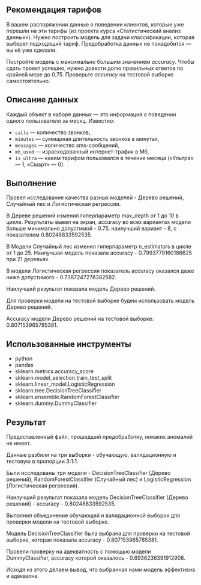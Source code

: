 ## Рекомендация тарифов

В вашем распоряжении данные о поведении клиентов, которые уже перешли на эти тарифы (из проекта курса «Статистический анализ данных»). Нужно построить модель для задачи классификации, которая выберет подходящий тариф. Предобработка данных не понадобится — вы её уже сделали.

Постройте модель с максимально большим значением *accuracy*. Чтобы сдать проект успешно, нужно довести долю правильных ответов по крайней мере до 0.75. Проверьте *accuracy* на тестовой выборке самостоятельно.

## Описание данных
Каждый объект в наборе данных — это информация о поведении одного пользователя за месяц. Известно:
- `сalls` — количество звонков,
- `minutes` — суммарная длительность звонков в минутах,
- `messages` — количество sms-сообщений,
- `mb_used` — израсходованный интернет-трафик в Мб,
- `is_ultra` — каким тарифом пользовался в течение месяца («Ультра» — 1, «Смарт» — 0).

## Выполнение

Провел исследование качества разных моделей - Дерево решений, Случайный лес и Логистическая регрессия.

В Дереве решений изменил гиперпараметр max_depth от 1 до 10 в цикле. Результаты вывел на экран, accuracy во всех вариантах модели больше минимально допустимой - 0.75. наилучший вариант - 8, с показателем 0.80248833592535.

В Модели Случайный лес изменил гиперпараметр n_estimators в цикле от 1 до 25. Наилучшая модель показала accuracy - 0.7993779160186625 при 21 деревьях.

В модели Логистическая регрессия показатель accuracy оказался даже ниже допустимого - 0.7387247278382582.

Наилучший результат показала модель Дерево решений.

Для проверки модели на тестовой выборке будем использовать модель Дерево решений.

Accuracy модели Дерево решений на тестовой выборке: 0.807153965785381.

## Использованные инструменты
- python
- pandas
- sklearn.metrics.accuracy_score
- sklearn.model_selection.train_test_split
- sklearn.linear_model.LogisticRegression
- sklearn.tree.DecisionTreeClassifier
- sklearn.ensemble.RandomForestClassifier
- sklearn.dummy.DummyClassifier

## Результат

Предоставленный файл, прошедший предобработку, никаких аномалий не имеет.

Данные разбили на три выборки - обучающую, валидационную и тестовую в пропорции 3:1:1.

Были исследованы три модели - DecisionTreeClassifier (Дерево решений), RandomForestClassifier (Случайный лес) и LogisticRegression (Логистическая регрессия).

Наилучший результат показала модель DecisionTreeClassifier (Дерево решений) - accuracy - 0.80248833592535.

Выполнил объединение обучающей и валидационной выборок для проверки модели на тестовой выборке.

Модель DecisionTreeClassifier была выбрана для проверки на тестовой выборке, которая показала accuracy - 0.807153965785381.

Провели проверку на адекватность с помощью модели DummyClassifier, accuracy которой оказалось - 0.6936236391912908.

Исходя из этого делаем вывод, что выбранная нами модель эффективна и адекватна.
